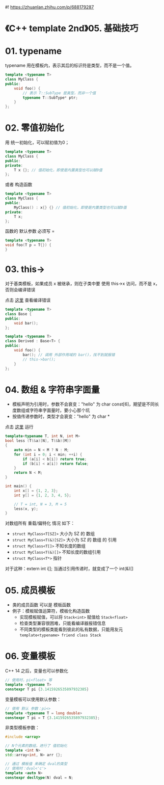 #! https://zhuanlan.zhihu.com/p/688179287
# 《C++ template 2nd》05. 基础技巧

# 01. typename

typename 用在模板内，表示其后的标识符是类型，而不是一个值。

``` cpp
template <typename T>
class MyClass {
public:
    void foo() {
        // 表示 T::SubType 是类型，而非一个值
        typename T::SubType* ptr;
    }
};
```

# 02. 零值初始化

用 统一初始化，可以赋初值为0；

``` cpp
template <typename T>
class MyClass {
public:
private:
    T x {}; // 值初始化，即使是内置类型也可以赋0值
};
```

或者 构造函数

``` cpp
template <typename T>
class MyClass {
public:
    MyClass() : x{} {} // 值初始化，即使是内置类型也可以赋0值
private:
    T x;
};
```

函数的 默认参数 必须写 =

``` cpp
template <typename T>
void foo(T p = T{}) {
}
```

# 03. this->

对于基类模板，如果成员 x 被继承，则在子类中要 使用 this->x 访问，而不是 x，否则会编译错误

点击 [这里](https://godbolt.org/z/E1xjEfThh) 查看编译错误

``` cpp
template <typename T>
class Base {
public:
    void bar();
};

template <typename T>
class Derived : Base<T> {
public:
    void foo() {
        bar(); // 调用 外部作用域的 bar()，找不到就报错
        // this->bar();
    }
};
```

# 04. 数组 & 字符串字面量

+ 模板声明为引用时，参数不会衰变："hello" 为 char const[6]，期望是不同长度数组或字符串字面量时，要小心那个坑 
+ 按值传递参数时，类型才会衰变："hello" 为 char *

点击 [这里](https://godbolt.org/z/znxbTGGGc) 运行

``` cpp
template<typename T, int N, int M>
bool less (T(&a)[N], T(&b)[M])
{
    auto min = N < M ? N : M;
    for (int i = 0; i < min; ++i) {
        if (a[i] < b[i]) return true;
        if (b[i] < a[i]) return false;
    }
    return N < M;
}

int main() {
    int x[] = {1, 2, 3};
    int y[] = {1, 2, 3, 4, 5};

    // T = int, N = 3, M = 5
    less(x, y);
}
```

对数组所有 重载/偏特化 情况 如下：

+ `struct MyClass<T[SZ]>` 大小为 SZ 的 数组
+ `struct MyClass<T(&)[SZ]>` 大小为 SZ 的 数组 的 引用
+ `struct MyClass<T[]>` 不知长度的数组
+ `struct MyClass<T(&)[]>` 不知长度的数组引用
+ `struct MyClass<T*>` 指针

对于这种：extern int i[]; 当通过引用传递时，就变成了一个 int(&)[]

# 05. 成员模板

+ 类的成员函数 可以是 模板函数
+ 例子：模板赋值运算符，模板化构造函数
    - 实现模板赋值，可以将 `Stack<int>` 赋值给 `Stack<float>`
    - 检查类型兼容很困难，只能看编译器报错信息
    - 不同类型的模板类能看到彼此的私有数据，只能用友元 `template<typename> friend class Stack`

# 06. 变量模板

C++ 14 之后，变量也可以参数化

``` cpp
// 使用时，pi<float> 等
template <typename T>
constexpr T pi {3.1415926535897932385}
```

变量模板可以使用默认参数：

``` cpp
// 使用 默认 参数：pi<>
template <typename T = long double>
constexpr T pi = T {3.1415926535897932385};
```

非类型模板参数：

``` cpp
#include <array>

// N个元素的数组，进行了 值初始化
template <int N>
std::array<int, N> arr {}; 

// 通过 模板值 来确定 dval的类型
// 使用时：dval<'c'>
template <auto N>
constexpr decltype(N) dval = N; 
```